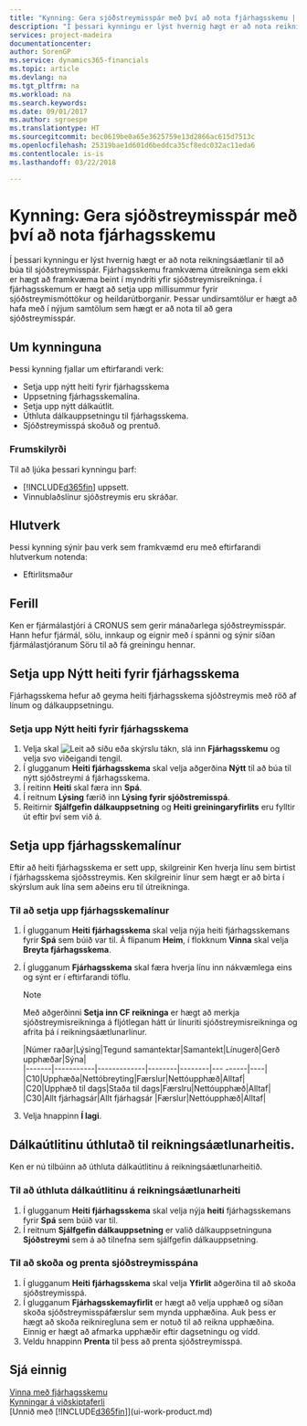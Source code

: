 ```yaml
---
title: "Kynning: Gera sjóðstreymisspár með því að nota fjárhagsskemu | Microsoft Docs"
description: "Í þessari kynningu er lýst hvernig hægt er að nota reikningsáætlanir til að búa til sjóðstreymisspár. Fjárhagsskemu framkvæma útreikninga sem ekki er hægt að framkvæma beint í myndriti yfir sjóðstreymisreikninga. í fjárhagsskemum er hægt að setja upp millisummur fyrir sjóðstreymismóttökur og heildarútborganir. Þessar undirsamtölur er hægt að hafa með í nýjum samtölum sem hægt er að nota til að gera sjóðstreymisspár."
services: project-madeira
documentationcenter: 
author: SorenGP
ms.service: dynamics365-financials
ms.topic: article
ms.devlang: na
ms.tgt_pltfrm: na
ms.workload: na
ms.search.keywords: 
ms.date: 09/01/2017
ms.author: sgroespe
ms.translationtype: HT
ms.sourcegitcommit: bec0619be0a65e3625759e13d2866ac615d7513c
ms.openlocfilehash: 25319bae1d601d6beddca35cf8edc032ac11eda6
ms.contentlocale: is-is
ms.lasthandoff: 03/22/2018

---
```

# <a name="walkthrough-making-cash-flow-forecasts-by-using-account-schedules"></a>Kynning: Gera sjóðstreymisspár með því að nota fjárhagsskemu
Í þessari kynningu er lýst hvernig hægt er að nota reikningsáætlanir til að búa til sjóðstreymisspár. Fjárhagsskemu framkvæma útreikninga sem ekki er hægt að framkvæma beint í myndriti yfir sjóðstreymisreikninga. í fjárhagsskemum er hægt að setja upp millisummur fyrir sjóðstreymismóttökur og heildarútborganir. Þessar undirsamtölur er hægt að hafa með í nýjum samtölum sem hægt er að nota til að gera sjóðstreymisspár.  

## <a name="about-this-walkthrough"></a>Um kynninguna  
Þessi kynning fjallar um eftirfarandi verk:  

- Setja upp nýtt heiti fyrir fjárhagsskema  
- Uppsetning fjárhagsskemalína.  
- Setja upp nýtt dálkaútlit.  
- Úthluta dálkauppsetningu til fjárhagsskema.  
- Sjóðstreymisspá skoðuð og prentuð.  

### <a name="prerequisites"></a>Frumskilyrði  
Til að ljúka þessari kynningu þarf:  

- [!INCLUDE[d365fin](includes/d365fin_md.md)] uppsett.  
- Vinnublaðslínur sjóðstreymis eru skráðar.  

## <a name="roles"></a>Hlutverk  
Þessi kynning sýnir þau verk sem framkvæmd eru með eftirfarandi hlutverkum notenda:  

- Eftirlitsmaður  

## <a name="story"></a>Ferill  
Ken er fjármálastjóri á CRONUS sem gerir mánaðarlega sjóðstreymisspár. Hann hefur fjármál, sölu, innkaup og eignir með í spánni og sýnir síðan fjármálastjóranum Söru til að fá greiningu hennar.  

## <a name="setting-up-a-new-account-schedule-name"></a>Setja upp Nýtt heiti fyrir fjárhagsskema  
Fjárhagsskema hefur að geyma heiti fjárhagsskema sjóðstreymis með röð af línum og dálkauppsetningu.  

### <a name="to-set-up-a-new-account-schedule-name"></a>Setja upp Nýtt heiti fyrir fjárhagsskema  

1.  Velja skal ![Leit að síðu eða skýrslu](media/ui-search/search_small.png "Leit að síðu eða skýrslu táknið") tákn, slá inn **Fjárhagsskemu** og velja svo viðeigandi tengil.  
2.  Í glugganum **Heiti fjárhagsskema** skal velja aðgerðina **Nýtt** til að búa til nýtt sjóðstreymi á fjárhagsskema.  
3.  Í reitinn **Heiti** skal færa inn **Spá**.  
4.  Í reitnum **Lýsing** færið inn **Lýsing fyrir sjóðstremisspá**.  
5.  Reitirnir **Sjálfgefin dálkauppsetning** og **Heiti greiningaryfirlits** eru fylltir út eftir því sem við á.  

## <a name="setting-up-account-schedule-lines"></a>Setja upp fjárhagsskemalínur  
Eftir að heiti fjárhagsskema er sett upp, skilgreinir Ken hverja línu sem birtist í fjárhagsskema sjóðsstreymis. Ken skilgreinir línur sem hægt er að birta í skýrslum auk lína sem aðeins eru til útreikninga.  

### <a name="to-set-up-account-schedule-lines"></a>Til að setja upp fjárhagsskemalínur  

1.  Í glugganum **Heiti fjárhagsskema** skal velja nýja heiti fjárhagsskemans fyrir **Spá** sem búið var til. Á flipanum **Heim**, í flokknum **Vinna** skal velja **Breyta fjárhagsskema**.  
2.  Í glugganum **Fjárhagsskema** skal færa hverja línu inn nákvæmlega eins og sýnt er í eftirfarandi töflu.  

    > [!NOTE]  
    >  Með aðgerðinni **Setja inn CF reikninga** er hægt að merkja sjóðstreymisreikninga á fljótlegan hátt úr línuriti sjóðstreymisreikninga og afrita þá í reikningsáætlunarlínur.  

    |Númer raðar|Lýsing|Tegund samantektar|Samantekt|Línugerð|Gerð upphæðar|Sýna|  
    |-------|-----------|-------------|--------|--------|---  ------|----| |C10|Upphæða|Nettóbreyting|Færslur|Nettóupphæð|Alltaf|  
    |C20|Upphæð til dags|Staða til dags|Færslru|Nettóupphæð|Alltaf|  
    |C30|Allt fjárhagsár|Allt fjárhagsár |Færslur|Nettóupphæð|Alltaf|  

4.  Velja hnappinn **Í lagi**.  

## <a name="assigning-the-column-layout-to-the-account-schedule-name"></a>Dálkaútlitinu úthlutað til reikningsáætlunarheitis.  
Ken er nú tilbúinn að úthluta dálkaútlitinu á reikningsáætlunarheitið.  

### <a name="to-assign-the-column-layout-to-the-account-schedule-name"></a>Til að úthluta dálkaútlitinu á reikningsáætlunarheiti  

1.  Í glugganum **Heiti fjárhagsskema** skal velja nýja **heiti** fjárhagsskemans fyrir **Spá** sem búið var til.  
2.  Í reitnum **Sjálfgefin dálkauppsetning** er valið dálkauppsetninguna **Sjóðstreymi** sem á að tilnefna sem sjálfgefin dálkauppsetning.  

### <a name="to-view-and-print-the-cash-flow-forecast"></a>Til að skoða og prenta sjóðstreymisspána  
1.  Í glugganum **Heiti fjárhagsskema** skal velja **Yfirlit** aðgerðina til að skoða sjóðstreymisspá.  
2.  Í glugganum **Fjárhagsskemayfirlit** er hægt að velja upphæð og síðan skoða sjóðstreymisspáfærslur sem mynda upphæðina. Auk þess er hægt að skoða reikniregluna sem er notuð til að reikna upphæðina. Einnig er hægt að afmarka upphæðir eftir dagsetningu og vídd.  
3.  Veldu hnappinn **Prenta** til þess að prenta sjóðstreymisspá.  

## <a name="see-also"></a>Sjá einnig  
 [Vinna með fjárhagsskemu](bi-how-work-account-schedule.md)   
 [Kynningar á viðskiptaferli](walkthrough-business-process-walkthroughs.md)  
 [Unnið með [!INCLUDE[d365fin](includes/d365fin_md.md)]](ui-work-product.md)

